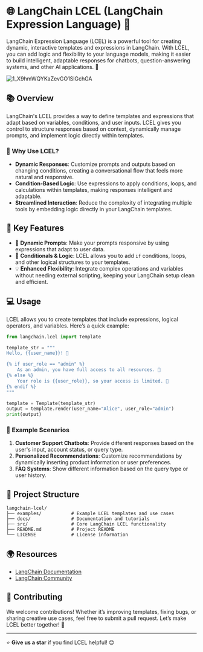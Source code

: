 # 🌐 LangChain LCEL (LangChain Expression Language) 🚀

LangChain Expression Language (LCEL) is a powerful tool for creating dynamic, interactive templates and expressions in LangChain. With LCEL, you can add logic and flexibility to your language models, making it easier to build intelligent, adaptable responses for chatbots, question-answering systems, and other AI applications. 🎉

![1_X9hmWQYKaZevGO1SlGchGA](https://github.com/user-attachments/assets/92fa606e-642c-452f-b16e-8417b8104fdc)


## 📚 Overview

LangChain's LCEL provides a way to define templates and expressions that adapt based on variables, conditions, and user inputs. LCEL gives you control to structure responses based on context, dynamically manage prompts, and implement logic directly within templates.

### 🤔 Why Use LCEL?

- **Dynamic Responses**: Customize prompts and outputs based on changing conditions, creating a conversational flow that feels more natural and responsive.
- **Condition-Based Logic**: Use expressions to apply conditions, loops, and calculations within templates, making responses intelligent and adaptable.
- **Streamlined Interaction**: Reduce the complexity of integrating multiple tools by embedding logic directly in your LangChain templates.

## 🚀 Key Features

- 🔄 **Dynamic Prompts**: Make your prompts responsive by using expressions that adapt to user data.
- 🧠 **Conditionals & Logic**: LCEL allows you to add `if` conditions, loops, and other logical structures to your templates.
- 💡 **Enhanced Flexibility**: Integrate complex operations and variables without needing external scripting, keeping your LangChain setup clean and efficient.

## 💻 Usage

LCEL allows you to create templates that include expressions, logical operators, and variables. Here’s a quick example:

```python
from langchain.lcel import Template

template_str = """
Hello, {{user_name}}! 👋

{% if user_role == "admin" %}
    As an admin, you have full access to all resources. 🔐
{% else %}
    Your role is {{user_role}}, so your access is limited. 🚫
{% endif %}
"""

template = Template(template_str)
output = template.render(user_name="Alice", user_role="admin")
print(output)
```

### 📝 Example Scenarios

1. **Customer Support Chatbots**: Provide different responses based on the user's input, account status, or query type.
2. **Personalized Recommendations**: Customize recommendations by dynamically inserting product information or user preferences.
3. **FAQ Systems**: Show different information based on the query type or user history.

## 📂 Project Structure

```
langchain-lcel/
├── examples/           # Example LCEL templates and use cases
├── docs/               # Documentation and tutorials
├── src/                # Core LangChain LCEL functionality
├── README.md           # Project README
└── LICENSE             # License information
```

## 🌍 Resources

- [LangChain Documentation](https://langchain.com/docs)
- [LangChain Community](https://langchain.com/community)

## 🤝 Contributing

We welcome contributions! Whether it’s improving templates, fixing bugs, or sharing creative use cases, feel free to submit a pull request. Let’s make LCEL better together! 💪

---

⭐️ **Give us a star** if you find LCEL helpful! 😊
